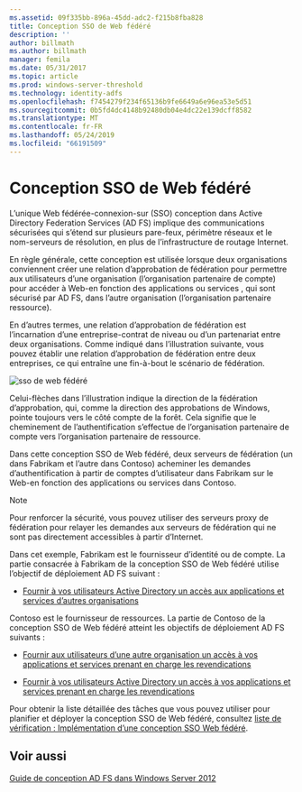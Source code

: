 ```yaml
---
ms.assetid: 09f335bb-896a-45dd-adc2-f215b8fba828
title: Conception SSO de Web fédéré
description: ''
author: billmath
ms.author: billmath
manager: femila
ms.date: 05/31/2017
ms.topic: article
ms.prod: windows-server-threshold
ms.technology: identity-adfs
ms.openlocfilehash: f7454279f234f65136b9fe6649a6e96ea53e5d51
ms.sourcegitcommit: 0b5fd4dc4148b92480db04e4dc22e139dcff8582
ms.translationtype: MT
ms.contentlocale: fr-FR
ms.lasthandoff: 05/24/2019
ms.locfileid: "66191509"
---
```

# <a name="federated-web-sso-design"></a>Conception SSO de Web fédéré

L’unique Web fédérée\-connexion\-sur \(SSO\) conception dans Active Directory Federation Services \(AD FS\) implique des communications sécurisées qui s’étend sur plusieurs pare-feux, périmètre réseaux et le nom\-serveurs de résolution, en plus de l’infrastructure de routage Internet.  
  
En règle générale, cette conception est utilisée lorsque deux organisations conviennent créer une relation d’approbation de fédération pour permettre aux utilisateurs d’une organisation \(l’organisation partenaire de compte\) pour accéder à Web\-en fonction des applications ou services , qui sont sécurisé par AD FS, dans l’autre organisation \(l’organisation partenaire ressource\).  
  
En d’autres termes, une relation d’approbation de fédération est l’incarnation d’une entreprise\-contrat de niveau ou d’un partenariat entre deux organisations. Comme indiqué dans l’illustration suivante, vous pouvez établir une relation d’approbation de fédération entre deux entreprises, ce qui entraîne une fin\-à\-bout le scénario de fédération.  
  
![sso de web fédéré](media/adfs2_FederatedWebSSODesign.gif)  
  
Celui\-flèches dans l’illustration indique la direction de la fédération d’approbation, qui, comme la direction des approbations de Windows, pointe toujours vers le côté compte de la forêt. Cela signifie que le cheminement de l’authentification s’effectue de l’organisation partenaire de compte vers l’organisation partenaire de ressource.  
  
Dans cette conception SSO de Web fédéré, deux serveurs de fédération \(un dans Fabrikam et l’autre dans Contoso\) acheminer les demandes d’authentification à partir de comptes d’utilisateur dans Fabrikam sur le Web\-en fonction des applications ou services dans Contoso.  
  
> [!NOTE]  
> Pour renforcer la sécurité, vous pouvez utiliser des serveurs proxy de fédération pour relayer les demandes aux serveurs de fédération qui ne sont pas directement accessibles à partir d’Internet.  
  
Dans cet exemple, Fabrikam est le fournisseur d’identité ou de compte. La partie consacrée à Fabrikam de la conception SSO de Web fédéré utilise l’objectif de déploiement AD FS suivant :  
  
-   [Fournir à vos utilisateurs Active Directory un accès aux applications et services d’autres organisations](Provide-Your-Active-Directory-Users-Access-to-the-Applications-and-Services-of-Other-Organizations.md)  
  
Contoso est le fournisseur de ressources. La partie de Contoso de la conception SSO de Web fédéré atteint les objectifs de déploiement AD FS suivants :  
  
-   [Fournir aux utilisateurs d’une autre organisation un accès à vos applications et services prenant en charge les revendications](Provide-Users-in-Another-Organization-Access-to-Your-Claims-Aware-Applications-and-Services.md)  
  
-   [Fournir à vos utilisateurs Active Directory un accès à vos applications et services prenant en charge les revendications](Provide-Your-Active-Directory-Users-Access-to-Your-Claims-Aware-Applications-and-Services.md)  
  
Pour obtenir la liste détaillée des tâches que vous pouvez utiliser pour planifier et déployer la conception SSO de Web fédéré, consultez [liste de vérification : Implémentation d’une conception SSO Web fédéré](../../ad-fs/deployment/Checklist--Implementing-a-Federated-Web-SSO-Design.md).  
  
## <a name="see-also"></a>Voir aussi
[Guide de conception AD FS dans Windows Server 2012](AD-FS-Design-Guide-in-Windows-Server-2012.md)
